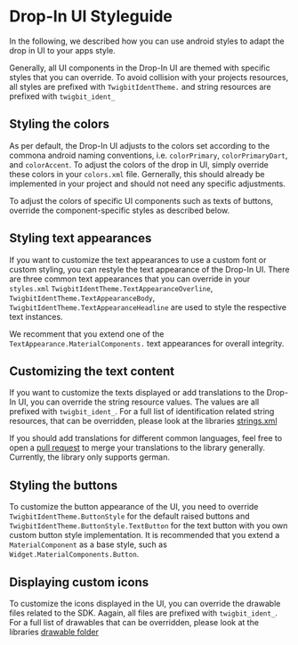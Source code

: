# Drop-In UI Styleguide

In the following, we described how you can use android styles to adapt the drop in UI to your apps style. 

Generally, all UI components in the Drop-In UI are themed with specific styles that you can override. 
To avoid collision with your projects resources, all styles are prefixed with `TwigbitIdentTheme.` and string resources are prefixed with `twigbit_ident_`

## Styling the colors 

As per default, the Drop-In UI adjusts to the colors set according to the commona android naming conventions, i.e. `colorPrimary`, `colorPrimaryDart`, and `colorAccent`. 
To adjust the colors of the drop in UI, simply override these colors in your `colors.xml` file.
Gernerally, this should already be implemented in your project and should not need any specific adjustments. 
 
To adjust the colors of specific UI components such as texts of buttons, override the component-specific styles as described below. 

## Styling text appearances

If you want to customize the text appearances to use a custom font or custom styling, you can restyle the text appearance of the Drop-In UI. 
There are three common text appearances that you can override in your `styles.xml` `TwigbitIdentTheme.TextAppearanceOverline`, `TwigbitIdentTheme.TextAppearanceBody`, `TwigbitIdentTheme.TextAppearanceHeadline` are used to style the respective text instances. 

We recomment that you extend one of the `TextAppearance.MaterialComponents.` text appearances for overall integrity. 

## Customizing the text content

If you want to customize the texts displayed or add translations to the Drop-In UI, you can override the string resource values.
The values are all prefixed with `twigbit_ident_`. 
For a full list of identification related string resources, that can be overridden, please look at the libraries [strings.xml](../identsdk/src/main/res/values/strings.xml)

If you should add translations for different common languages, feel free to open a [pull request](https://github.com/twigbit/ident-sdk/pulls) to merge your translations to the library generally. Currently, the library only supports german.

## Styling the buttons 

To customize the button appearance of the UI, you need to override `TwigbitIdentTheme.ButtonStyle` for the default raised buttons and `TwigbitIdentTheme.ButtonStyle.TextButton` for the text button with you own custom button style implementation.
It is recommended that you extend a `MaterialComponent` as a base style, such as `Widget.MaterialComponents.Button`. 

##  Displaying custom icons

To customize the icons displayed in the UI, you can override the drawable files related to the SDK. 
Aagain, all files are prefixed with `twigbit_ident_`. 
For a full list of drawables that can be overridden, please look at the libraries [drawable folder](../identsdk/src/main/res/drawable/)
